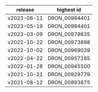 | release | highest id |
| --- | --- |
| v2023-06-11 | DRON_00984401 |
| v2023-05-19 | DRON_00984401 |
| v2023-03-09 | DRON_00978635 |
| v2022-10-22 | DRON_00973898 |
| v2022-10-02 | DRON_00969039 |
| v2022-04-22 | DRON_00957285 |
| v2022-01-28 | DRON_00945500 |
| v2021-10-21 | DRON_00929779 |
| v2021-08-12 | DRON_00893875 |
